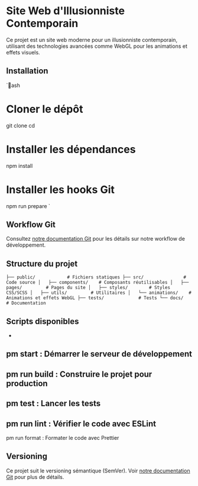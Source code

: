# Site Web d'Illusionniste Contemporain

Ce projet est un site web moderne pour un illusionniste contemporain, utilisant des technologies avancées comme WebGL pour les animations et effets visuels.

## Installation

`ash
# Cloner le dépôt
git clone <url-du-repo>
cd <nom-du-repo>

# Installer les dépendances
npm install

# Installer les hooks Git
npm run prepare
`

## Workflow Git

Consultez [notre documentation Git](GIT-WORKFLOW.md) pour les détails sur notre workflow de développement.

## Structure du projet

`
├── public/            # Fichiers statiques
├── src/               # Code source
│   ├── components/    # Composants réutilisables
│   ├── pages/         # Pages du site
│   ├── styles/        # Styles CSS/SCSS
│   ├── utils/         # Utilitaires
│   └── animations/    # Animations et effets WebGL
├── tests/             # Tests
└── docs/              # Documentation
`

## Scripts disponibles

- 
pm start : Démarrer le serveur de développement
- 
pm run build : Construire le projet pour production
- 
pm test : Lancer les tests
- 
pm run lint : Vérifier le code avec ESLint
- 
pm run format : Formater le code avec Prettier

## Versioning

Ce projet suit le versioning sémantique (SemVer). Voir [notre documentation Git](GIT-WORKFLOW.md) pour plus de détails.
